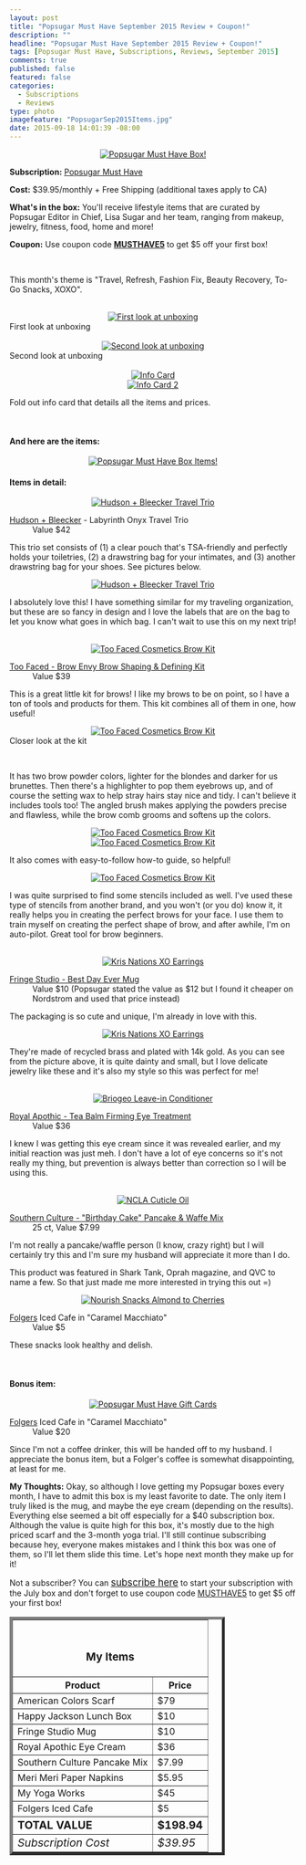 ```yaml
---
layout: post
title: "Popsugar Must Have September 2015 Review + Coupon!"
description: ""
headline: "Popsugar Must Have September 2015 Review + Coupon!"
tags: [Popsugar Must Have, Subscriptions, Reviews, September 2015]
comments: true
published: false
featured: false
categories: 
  - Subscriptions
  - Reviews
type: photo
imagefeature: "PopsugarSep2015Items.jpg"
date: 2015-09-18 14:01:39 -08:00
---
```


<center><a href="http://popsu.gr/vXrB" target="_blank">
<img src="/images/PopsugarSep2015Package.jpg" border="0" style="border:none;max-width:100%;" alt="Popsugar Must Have Box!" />
</a></center>

<p><b>Subscription:</b> <a href="http://popsu.gr/vXrB" target="_blank">Popsugar Must Have</a></p>
<p><b>Cost:</b> $39.95/monthly + Free Shipping (additional taxes apply to CA)</p>
<p><b>What's in the box:</b> You'll receive lifestyle items that are curated by Popsugar Editor in Chief, Lisa Sugar and her team, ranging from makeup, jewelry, fitness, food, home and more!</p>
<p><b>Coupon:</b> Use coupon code <a href="http://popsu.gr/vXrB" target="_blank"><b>MUSTHAVE5</b></a> to get $5 off your first box!</p>
<br>

<p>This month's theme is "Travel, Refresh, Fashion Fix, Beauty Recovery, To-Go Snacks, XOXO".</p>
<br>

<center><a href="http://popsu.gr/vXrB" target="_blank">
<img src="/images/PopsugarSep2015OpenBox.jpg" border="0" style="border:none;max-width:100%;" alt="First look at unboxing" />
</a></center>
<figcaption>First look at unboxing</figcaption>
<br>

<center><a href="http://popsu.gr/vXrB" target="_blank">
<img src="/images/PopsugarSep2015OpenBox2.jpg" border="0" style="border:none;max-width:100%;" alt="Second look at unboxing" />
</a></center>
<figcaption>Second look at unboxing</figcaption>
<br>

<center><a href="http://popsu.gr/vXrB" target="_blank">
<img src="/images/PopsugarSep2015Info.jpg" border="0" style="border:none;max-width:100%;" alt="Info Card" />
</a></center>
<center><a href="http://popsu.gr/vXrB" target="_blank">
<img src="/images/PopsugarSep2015Info2.jpg" border="0" style="border:none;max-width:100%;" alt="Info Card 2" />
</a></center>
<p>Fold out info card that details all the items and prices.</p>
<br>

<H4>And here are the items:</H4>
<center><a href="http://popsu.gr/vXrB" target="_blank">
<img src="/images/PopsugarSep2015Items.jpg" border="0" style="border:none;max-width:100%;" alt="Popsugar Must Have Box Items!" />
</a></center>

<H4>Items in detail:</H4>

<center><a href="http://popsu.gr/vXrB" target="_blank">
<img src="/images/PopsugarSep2015Bag.jpg" border="0" style="border:none;max-width:100%;" alt="Hudson + Bleecker Travel Trio" />
</a></center>

<DL>
<DT><a href="http://www.hudsonandbleecker.com" target="_blank">Hudson + Bleecker</a> - Labyrinth Onyx Travel Trio</DT>
<DD>Value $42</DD>
</DL>

<p>This trio set consists of (1) a clear pouch that's TSA-friendly and perfectly holds your toiletries, (2) a drawstring bag for your intimates, and (3) another drawstring bag for your shoes. See pictures below.</p>

<center><a href="http://popsu.gr/vXrB" target="_blank">
<img src="/images/PopsugarSep2015BagCollage.jpg" border="0" style="border:none;max-width:100%;" alt="Hudson + Bleecker Travel Trio" />
</a></center>

<p>I absolutely love this! I have something similar for my traveling organization, but these are so fancy in design and I love the labels that are on the bag to let you know what goes in which bag. I can't wait to use this on my next trip!</p>

<br>

<center><a href="http://popsu.gr/vXrB" target="_blank">
<img src="/images/PopsugarSep2015BrowCollage.jpg" border="0" style="border:none;max-width:100%;" alt="Too Faced Cosmetics Brow Kit" />
</a></center>

<DL>
<DT><a href="https://www.toofaced.com/p/brows/brow-envy-kit/" target="_blank">Too Faced - Brow Envy Brow Shaping & Defining Kit</a></DT>
<DD>Value $39</DD>
</DL>

<p>This is a great little kit for brows! I like my brows to be on point, so I have a ton of tools and products for them. This kit combines all of them in one, how useful!</p>

<center><a href="http://popsu.gr/vXrB" target="_blank">
<img src="/images/PopsugarSep2015Brow2.jpg" border="0" style="border:none;max-width:100%;" alt="Too Faced Cosmetics Brow Kit" />
</a></center>
<figcaption>Closer look at the kit</p>
<br>

<p>It has two brow powder colors, lighter for the blondes and darker for us brunettes. Then there's a highlighter to pop them eyebrows up, and of course the setting wax to help stray hairs stay nice and tidy. I can't believe it includes tools too! The angled brush makes applying the powders precise and flawless, while the brow comb grooms and softens up the colors.</p>

<center><a href="http://popsu.gr/vXrB" target="_blank">
<img src="/images/PopsugarSep2015Brow3.jpg" border="0" style="border:none;max-width:100%;" alt="Too Faced Cosmetics Brow Kit" />
</a></center>

<center><a href="http://popsu.gr/vXrB" target="_blank">
<img src="/images/PopsugarSep2015Brow4.jpg" border="0" style="border:none;max-width:100%;" alt="Too Faced Cosmetics Brow Kit" />
</a></center>

<p>It also comes with easy-to-follow how-to guide, so helpful!</p>

<center><a href="http://popsu.gr/vXrB" target="_blank">
<img src="/images/PopsugarSep2015Brow5.jpg" border="0" style="border:none;max-width:100%;" alt="Too Faced Cosmetics Brow Kit" />
</a></center>

<p>I was quite surprised to find some stencils included as well. I've used these type of stencils from another brand, and you won't (or you do) know it, it really helps you in creating the perfect brows for your face. I use them to train myself on creating the perfect shape of brow, and after awhile, I'm on auto-pilot. Great tool for brow beginners.</p>
<br>

<center><a href="http://popsu.gr/vXrB" target="_blank">
<img src="/images/PopsugarSep2015Earrings.jpg" border="0" style="border:none;max-width:100%;" alt="Kris Nations XO Earrings" />
</a></center>

<DL>
<DT><a href="http://shop.nordstrom.com/s/fringe-studio-best-day-ever-mug/4086813?origin=category-personalizedsort&contextualcategoryid=0&fashionColor=&resultback=875" target="_blank">Fringe Studio - Best Day Ever Mug</a></DT>
<DD>Value $10 (Popsugar stated the value as $12 but I found it cheaper on Nordstrom and used that price instead)</DD>
</DL>

<p>The packaging is so cute and unique, I'm already in love with this.</p>

<center><a href="http://popsu.gr/vXrB" target="_blank">
<img src="/images/PopsugarSep2015Earrings2.jpg" border="0" style="border:none;max-width:100%;" alt="Kris Nations XO Earrings" />
</a></center>

<p>They're made of recycled brass and plated with 14k gold. As you can see from the picture above, it is quite dainty and small, but I love delicate jewelry like these and it's also my style so this was perfect for me!</p>

<br>

<center><a href="http://popsu.gr/vXrB" target="_blank">
<img src="/images/PopsugarSep2015Hair.jpg" border="0" style="border:none;max-width:100%;" alt="Briogeo Leave-in Conditioner" />
</a></center>
<DL>
<DT><a href="http://www.royalapothic.com/products/tea-balm-firming-eye-treatment" target="_blank">Royal Apothic - Tea Balm Firming Eye Treatment</a></DT>
<DD>Value $36</DD>
</DL>

<p>I knew I was getting this eye cream since it was revealed earlier, and my initial reaction was just meh. I don't have a lot of eye concerns so it's not really my thing, but prevention is always better than correction so I will be using this.</p>
<br>

<center><a href="http://popsu.gr/vXrB" target="_blank">
<img src="/images/PopsugarSep2015Nail.jpg" border="0" style="border:none;max-width:100%;" alt="NCLA Cuticle Oil" />
</a></center>

<DL>
<DT><a href="http://southernculturefoods.com/collections/pancake-waffle-mix/products/birthday-cake-pancake-and-waffle-mix-1" target="_blank">Southern Culture - "Birthday Cake" Pancake & Waffe Mix</a></DT>
<DD>25 ct, Value $7.99</DD>
</DL>

<p>I'm not really a pancake/waffle person (I know, crazy right) but I will certainly try this and I'm sure my husband will appreciate it more than I do.</p>

<p>This product was featured in Shark Tank, Oprah magazine, and QVC to name a few. So that just made me more interested in trying this out =)</p>

<center><a href="http://popsu.gr/vXrB" target="_blank">
<img src="/images/PopsugarSep2015Snack.jpg" border="0" style="border:none;max-width:100%;" alt="Nourish Snacks Almond to Cherries" />
</a></center>

<DL>
<DT><a href="http://www.folgerscoffee.com" target="_blank">Folgers</a> Iced Cafe in "Caramel Macchiato"</DT>
<DD>Value $5</DD>
</DL>

<p>These snacks look healthy and delish.</p>

<br>

<H4><i class="icon-gift"></i> Bonus item:</H4>

<center><a href="http://popsu.gr/vXrB" target="_blank">
<img src="/images/PopsugarSep2015GiftCard.jpg" border="0" style="border:none;max-width:100%;" alt="Popsugar Must Have Gift Cards" />
</a></center>

<DL>
<DT><a href="http://www.folgerscoffee.com" target="_blank">Folgers</a> Iced Cafe in "Caramel Macchiato"</DT>
<DD>Value $20</DD>
</DL>

<p>Since I'm not a coffee drinker, this will be handed off to my husband. I appreciate the bonus item, but a Folger's coffee is somewhat disappointing, at least for me.</p>

<p><i class="icon-exclamation-sign"></i><b> My Thoughts:</b> Okay, so although I love getting my Popsugar boxes every month, I have to admit this box is my least favorite to date. The only item I truly liked is the mug, and maybe the eye cream (depending on the results). Everything else seemed a bit off especially for a $40 subscription box. Although the value is quite high for this box, it's mostly due to the high priced scarf and the 3-month yoga trial. I'll still continue subscribing because hey, everyone makes mistakes and I think this box was one of them, so I'll let them slide this time. Let's hope next month they make up for it!</p>

<p>Not a subscriber? You can <a href="http://popsu.gr/vXrB" target="_blank"><big>subscribe here</big></a> to start your subscription with the July box and don't forget to use coupon code <a href="http://popsu.gr/vXrB" target="_blank">MUSTHAVE5</a> to get $5 off your first box!</p>

<TABLE  BORDER="5" style="width:75%">
   <TR>
      <TH COLSPAN="2">
         <H3><BR><center>My Items</center></H3>
      </TH>
   </TR>
      <TH>Product</TH>
      <TH>Price</TH>
  <TR>
      <TD>American Colors Scarf</TD>
      <TD>$79</TD>
   </TR>
   <TR>
      <TD>Happy Jackson Lunch Box</TD>
      <TD>$10</TD>
   </TR>
    <TR>
      <TD>Fringe Studio Mug</TD>
      <TD>$10</TD>
   </TR>
    <TR>
      <TD>Royal Apothic Eye Cream</TD>
      <TD>$36</TD>
   </TR>
    <TR>
      <TD>Southern Culture Pancake Mix</TD>
      <TD>$7.99</TD>
   </TR>
   <TR>
      <TD>Meri Meri Paper Napkins</TD>
      <TD>$5.95</TD>
   </TR>
   <TR>
      <TD>My Yoga Works</TD>
      <TD>$45</TD>
   </TR>
   <TR>
      <TD>Folgers Iced Cafe</TD>
      <TD>$5</TD>
   </TR>
   <TR>
      <TD><b><big>TOTAL VALUE</big></b></TD>
      <TD><b><big>$198.94</big></b></TD>
   </TR>
   <TR>
      <TD><i><big>Subscription Cost</big></i></TD>
      <TD><i><big>$39.95</big></i></TD>
   </TR>
</TABLE>
